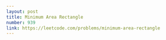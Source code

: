 ```yaml
---
layout: post
title: Minimum Area Rectangle
number: 939
link: https://leetcode.com/problems/minimum-area-rectangle
---
```

